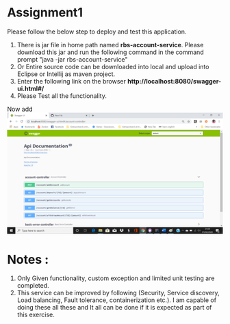 # Assignment1
Please follow the below step to deploy and test this application.

1. There is jar file in home path named <b>rbs-account-service</b>. Please download this jar and run the following command in the command prompt "java -jar rbs-account-service"
2. Or Entire source code can be downloaded into local and upload into Eclipse or Intellij as maven project.
3. Enter the following link on the browser <b>http://localhost:8080/swagger-ui.html#/</b>
4. Please Test all the functionality. 

Now add ![alt tag](swagger.png)

# Notes :

1. Only Given functionality, custom exception and limited unit testing are completed.
2. This service can be improved by following (Security, Service discovery, Load balancing, Fault tolerance, containerization etc.). I am capable of doing these all these and It all can be done if it is expected as part of this exercise. 
